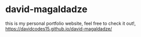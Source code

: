 # david-magaldadze
this is my personal portfolio website, feel free to check it out!,
https://davidcodes15.github.io/david-magaldadze/
